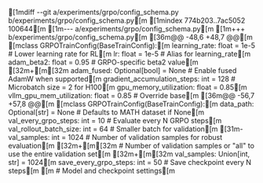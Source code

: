 [1mdiff --git a/experiments/grpo/config_schema.py b/experiments/grpo/config_schema.py[m
[1mindex 774b203..7ac5052 100644[m
[1m--- a/experiments/grpo/config_schema.py[m
[1m+++ b/experiments/grpo/config_schema.py[m
[36m@@ -48,6 +48,7 @@[m [mclass GRPOTrainConfig(BaseTrainConfig):[m
     learning_rate: float = 1e-5  # Lower learning rate for RL[m
     lr: float = 1e-5  # Alias for learning_rate[m
     adam_beta2: float = 0.95  # GRPO-specific beta2 value[m
[32m+[m[32m    adam_fused: Optional[bool] = None  # Enable fused AdamW when supported[m
     gradient_accumulation_steps: int = 128  # Microbatch size = 2 for H100[m
     gpu_memory_utilization: float = 0.85[m
     vllm_gpu_mem_utilization: float = 0.85  # Override base[m
[36m@@ -56,7 +57,8 @@[m [mclass GRPOTrainConfig(BaseTrainConfig):[m
     data_path: Optional[str] = None  # Defaults to MATH dataset if None[m
     val_every_grpo_steps: int = 10  # Evaluate every N GRPO steps[m
     val_rollout_batch_size: int = 64  # Smaller batch for validation[m
[31m-    val_samples: int = 1024  # Number of validation samples for robust evaluation[m
[32m+[m[32m    # Number of validation samples or "all" to use the entire validation set[m
[32m+[m[32m    val_samples: Union[int, str] = 1024[m
     save_every_grpo_steps: int = 50  # Save checkpoint every N steps[m
 [m
     # Model and checkpoint settings[m
